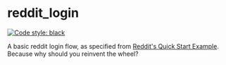 # reddit_login

[![Code style: black](https://img.shields.io/badge/code%20style-black-000000.svg)](https://github.com/ambv/black)

A basic reddit login flow, as specified from [Reddit's Quick Start Example](https://github.com/reddit-archive/reddit/wiki/OAuth2-Quick-Start-Example#python-example). Because why should you reinvent the wheel?